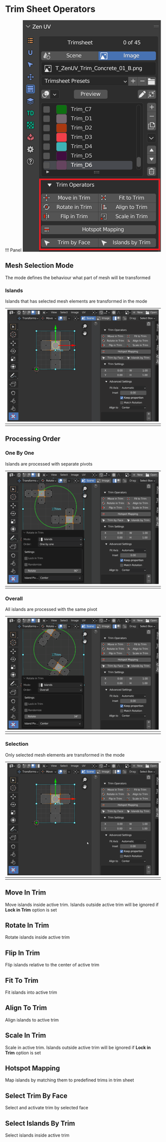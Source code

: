 # Trim Sheet Operators

!!! Panel
    ![](img/screen/trimsheet/trim_operators.png)

## Mesh Selection Mode
The mode defines the behaviour what part of mesh will be transformed

### Islands
Islands that has selected mesh elements are transformed in the mode

| ![](img/screen/trimsheet/mode_selection_islands.gif) |
|---|
| |

## Processing Order
### One By One
Islands are processed with separate pivots

| ![](img/screen/trimsheet/trim_one_by_one.gif) |
|---|
| |

### Overall
All islands are processed with the same pivot

| ![](img/screen/trimsheet/trim_overall.gif) |
|---|
| |

### Selection
Only selected mesh elements are transformed in the mode

| ![](img/screen/trimsheet/mode_selection.gif) |
|---|
| |

## Move In Trim
Move islands inside active trim. Islands outside active trim will be ignored if **Lock in Trim** option is set

## Rotate In Trim
Rotate islands inside active trim

## Flip In Trim
Flip islands relative to the center of active trim

## Fit To Trim
Fit islands into active trim

## Align To Trim
Align islands to active trim

## Scale In Trim
Scale in active trim. Islands outside active trim will be ignored if **Lock in Trim** option is set

## Hotspot Mapping
Map islands by matching them to predefined trims in trim sheet

## Select Trim By Face
Select and activate trim by selected face

## Select Islands By Trim
Select islands inside active trim